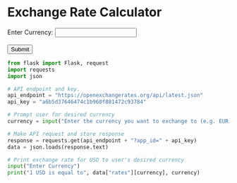 <html>
  <head>
    <title>Exchange Rate Calculator</title>
    <script>
      function calculateExchangeRate() {
        // Get the user's desired currency
        var currency = document.getElementById("currency").value;

        // Make API request and store response
        var api_endpoint = "https://openexchangerates.org/api/latest.json";
        var api_key = "a6b5d37646474c1b960f881472c93784";
        var response = new XMLHttpRequest();
        response.open("GET", api_endpoint + "?app_id=" + api_key, false);
        response.send();

        // Parse the API response
        var data = JSON.parse(response.responseText);

        // Calculate the exchange rate for USD to the user's desired currency
        var exchangeRate = data["rates"][currency];

        // Update the output div with the exchange rate
        document.getElementById("output").innerHTML = "1 USD is equal to " + exchangeRate + " " + currency;
      }
  </script>
  </head>
  <body>
    <h1>Exchange Rate Calculator</h1>
    <form>
      <label for="currency">Enter Currency:</label>
      <input type="text" id="currency" name="currency">
      <br><br>
      <input type="button" value="Submit" onclick="calculateExchangeRate()">
    </form>
    <div id="output"></div>
  </body>
</html>



```python
from flask import Flask, request
import requests
import json 

# API endpoint and key.
api_endpoint = "https://openexchangerates.org/api/latest.json"
api_key = "a6b5d37646474c1b960f881472c93784"

# Prompt user for desired currency
currency = input("Enter the currency you want to exchange to (e.g. EUR): ")

# Make API request and store response
response = requests.get(api_endpoint + "?app_id=" + api_key)
data = json.loads(response.text)

# Print exchange rate for USD to user's desired currency
input("Enter Currency")
print("1 USD is equal to", data["rates"][currency], currency)

```


